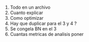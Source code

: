 1. Todo en un archivo
2. Cuanto explicar
3. Como optimizar
4. Hay que duplicar para el 3 y 4 ?
5. Se congela BN en el 3
6. Cuantas metricas de analisis poner